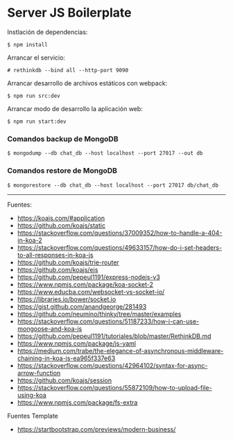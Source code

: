 # Server JS Boilerplate

Instlación de dependencias:

    $ npm install

Arrancar el servicio:

    # rethinkdb --bind all --http-port 9090

Arrancar desarrollo de archivos estáticos con webpack:

    $ npm run src:dev

Arrancar modo de desarrollo la aplicación web:

    $ npm run start:dev

### Comandos backup de MongoDB

    $ mongodump --db chat_db --host localhost --port 27017 --out db

### Comandos restore de MongoDB

    $ mongorestore --db chat_db --host localhost --port 27017 db/chat_db

---

Fuentes:

+ https://koajs.com/#application
+ https://github.com/koajs/static
+ https://stackoverflow.com/questions/37009352/how-to-handle-a-404-in-koa-2
+ https://stackoverflow.com/questions/49633157/how-do-i-set-headers-to-all-responses-in-koa-js
+ https://github.com/koajs/trie-router
+ https://github.com/koajs/ejs
+ https://github.com/pepeul1191/express-nodejs-v3
+ https://www.npmjs.com/package/koa-socket-2
+ https://www.educba.com/websocket-vs-socket-io/
+ https://libraries.io/bower/socket.io
+ https://gist.github.com/anandgeorge/281493
+ https://github.com/neumino/thinky/tree/master/examples
+ https://stackoverflow.com/questions/51187233/how-i-can-use-mongoose-and-koa-js
+ https://github.com/pepeul1191/tutoriales/blob/master/RethinkDB.md
+ https://www.npmjs.com/package/js-yaml
+ https://medium.com/trabe/the-elegance-of-asynchronous-middleware-chaining-in-koa-js-ea965f337e63
+ https://stackoverflow.com/questions/42964102/syntax-for-async-arrow-function
+ https://github.com/koajs/session
+ https://stackoverflow.com/questions/55872109/how-to-upload-file-using-koa
+ https://www.npmjs.com/package/fs-extra

Fuentes Template

+ https://startbootstrap.com/previews/modern-business/
